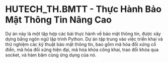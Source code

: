 # HUTECH_TH.BMTT - Thực Hành Bảo Mật Thông Tin Nâng Cao
Dự án này là một tập hợp các bài thực hành về bảo mật thông tin, được xây dựng bằng ngôn ngữ lập trình Python. Dự án tập trung vào việc triển khai và thử nghiệm các kỹ thuật bảo mật thông tin, bao gồm mã hóa đối xứng cổ điển, mã hóa đối xứng hiện đại, mã hóa khóa công khai, trao đổi khóa qua socket, và hàm băm cùng ứng dụng của nó.

